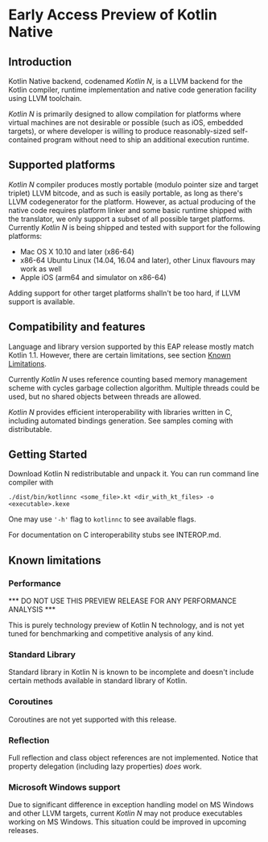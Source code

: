 # Early Access Preview of Kotlin Native #

## Introduction ##

 Kotlin Native backend, codenamed _Kotlin N_, is a LLVM backend for the Kotlin
compiler, runtime implementation and native code generation facility
using LLVM toolchain.

 _Kotlin N_ is primarily designed to allow compilation for platforms where
virtual machines are not desirable or possible (such as iOS, embedded targets),
or where developer is willing to produce reasonably-sized self-contained program
without need to ship an additional execution runtime.

## Supported platforms ##

 _Kotlin N_ compiler produces mostly portable (modulo pointer size and target
triplet) LLVM bitcode, and as such is easily portable, as long as there's LLVM
codegenerator for the platform.
 However, as actual producing of the native code requires platform linker and some
basic runtime shipped with the translator, we only support a subset of all possible
target platforms. Currently _Kotlin N_ is being shipped and tested with support for
the following platforms:

 * Mac OS X 10.10 and later (x86-64)
 * x86-64 Ubuntu Linux (14.04, 16.04 and later), other Linux flavours may work as well
 * Apple iOS (arm64 and simulator on x86-64)

 Adding support for other target platforms shalln't be too hard, if LLVM support
 is available.

 ## Compatibility and features ##

 Language and library version supported by this EAP release mostly match Kotlin 1.1.
However, there are certain limitations, see section [Known Limitations](#limitations).

 Currently _Kotlin N_ uses reference counting based memory management scheme with cycles
garbage collection algorithm. Multiple threads could be used, but no shared objects
between threads are allowed.

 _Kotlin N_ provides efficient interoperability with libraries written in C, including
 automated bindings generation. See samples coming with distributable.

  ## Getting Started ##

 Download Kotlin N redistributable and unpack it. You can run command line compiler with

	./dist/bin/kotlinnc <some_file>.kt <dir_with_kt_files> -o <executable>.kexe

  One may use `'-h'` flag to `kotlinnc` to see available flags.

  For documentation on C interoperability stubs see INTEROP.md.

  ## <a name="limitations"></a>Known limitations ##

  ### Performance ###

  *** DO NOT USE THIS PREVIEW RELEASE FOR ANY PERFORMANCE ANALYSIS ***

 This is purely technology preview of Kotlin N technology, and is not yet tuned
for benchmarking and competitive analysis of any kind.

  ### Standard Library ###

  Standard library in Kotlin N is known to be incomplete and doesn't include
certain methods available in standard library of Kotlin.

  ### Coroutines ###

  Coroutines are not yet supported with this release.

  ### Reflection ###

   Full reflection and class object references are not implemented.
Notice that property delegation (including lazy properties) *does* work.

   ### Microsoft Windows support ###

   Due to significant difference in exception handling model on MS Windows and
 other LLVM targets, current _Kotlin N_ may not produce executables working on
 MS Windows. This situation could be improved in upcoming releases.